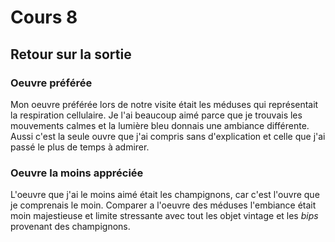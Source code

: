 # Cours 8
## Retour sur la sortie

### Oeuvre préférée

Mon oeuvre préférée lors de notre visite était les méduses qui représentait la respiration cellulaire. Je l'ai beaucoup aimé parce que je trouvais les mouvements calmes et la lumière bleu donnais une ambiance différente. Aussi c'est la seule ouvre que j'ai compris sans d'explication et celle que j'ai passé le plus de temps à admirer.


### Oeuvre la moins appréciée

L'oeuvre que j'ai le moins aimé était les champignons, car c'est l'ouvre que je comprenais le moin. Comparer a l'oeuvre des méduses l'embiance était moin majestieuse et limite stressante avec tout les objet vintage et les *bips* provenant des champignons.

